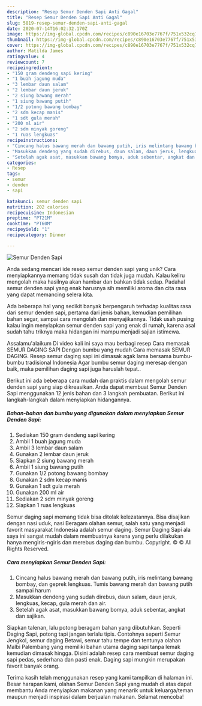 ```yaml
---
description: "Resep Semur Denden Sapi Anti Gagal"
title: "Resep Semur Denden Sapi Anti Gagal"
slug: 5819-resep-semur-denden-sapi-anti-gagal
date: 2020-07-14T16:02:32.170Z
image: https://img-global.cpcdn.com/recipes/c890e16703e7767f/751x532cq70/semur-denden-sapi-foto-resep-utama.jpg
thumbnail: https://img-global.cpcdn.com/recipes/c890e16703e7767f/751x532cq70/semur-denden-sapi-foto-resep-utama.jpg
cover: https://img-global.cpcdn.com/recipes/c890e16703e7767f/751x532cq70/semur-denden-sapi-foto-resep-utama.jpg
author: Matilda James
ratingvalue: 4
reviewcount: 7
recipeingredient:
- "150 gram dendeng sapi kering"
- "1 buah jagung muda"
- "3 lembar daun salam"
- "2 lembar daun jeruk"
- "2 siung bawang merah"
- "1 siung bawang putih"
- "1/2 potong bawang bombay"
- "2 sdm kecap manis"
- "1 sdt gula merah"
- "200 ml air"
- "2 sdm minyak goreng"
- "1 ruas lengkuas"
recipeinstructions:
- "Cincang halus bawang merah dan bawang putih, iris melintang bawang bombay, dan geprek lengkuas. Tumis bawang merah dan bawang putih sampai harum"
- "Masukkan dendeng yang sudah direbus, daun salam, daun jeruk, lengkuas, kecap, gula merah dan air."
- "Setelah agak asat, masukkan bawang bomya, aduk sebentar, angkat dan sajikan."
categories:
- Resep
tags:
- semur
- denden
- sapi

katakunci: semur denden sapi 
nutrition: 202 calories
recipecuisine: Indonesian
preptime: "PT21M"
cooktime: "PT60M"
recipeyield: "1"
recipecategory: Dinner

---
```



![Semur Denden Sapi](https://img-global.cpcdn.com/recipes/c890e16703e7767f/751x532cq70/semur-denden-sapi-foto-resep-utama.jpg)

Anda sedang mencari ide resep semur denden sapi yang unik? Cara menyiapkannya memang tidak susah dan tidak juga mudah. Kalau keliru mengolah maka hasilnya akan hambar dan bahkan tidak sedap. Padahal semur denden sapi yang enak harusnya sih memiliki aroma dan cita rasa yang dapat memancing selera kita.

Ada beberapa hal yang sedikit banyak berpengaruh terhadap kualitas rasa dari semur denden sapi, pertama dari jenis bahan, kemudian pemilihan bahan segar, sampai cara mengolah dan menyajikannya. Tidak usah pusing kalau ingin menyiapkan semur denden sapi yang enak di rumah, karena asal sudah tahu triknya maka hidangan ini mampu menjadi sajian istimewa.

Assalamu&#39;alaikum Di video kali ini saya mau berbagi resep Cara memasak SEMUR DAGING SAPI Dengan bumbu yang mudah Cara memasak SEMUR DAGING. Resep semur daging sapi ini dimasak agak lama bersama bumbu-bumbu tradisional Indonesia Agar bumbu semur daging meresap dengan baik, maka pemilihan daging sapi juga haruslah tepat..


Berikut ini ada beberapa cara mudah dan praktis dalam mengolah semur denden sapi yang siap dikreasikan. Anda dapat membuat Semur Denden Sapi menggunakan 12 jenis bahan dan 3 langkah pembuatan. Berikut ini langkah-langkah dalam menyiapkan hidangannya.

<!--inarticleads1-->

##### Bahan-bahan dan bumbu yang digunakan dalam menyiapkan Semur Denden Sapi:

1. Sediakan 150 gram dendeng sapi kering
1. Ambil 1 buah jagung muda
1. Ambil 3 lembar daun salam
1. Gunakan 2 lembar daun jeruk
1. Siapkan 2 siung bawang merah
1. Ambil 1 siung bawang putih
1. Gunakan 1/2 potong bawang bombay
1. Gunakan 2 sdm kecap manis
1. Gunakan 1 sdt gula merah
1. Gunakan 200 ml air
1. Sediakan 2 sdm minyak goreng
1. Siapkan 1 ruas lengkuas


Semur daging sapi memang tidak bisa ditolak kelezatannya. Bisa disajikan dengan nasi uduk, nasi Beragam olahan semur, salah satu yang menjadi favorit masyarakat Indonesia adalah semur daging. Semur Daging Sapi ala saya ini sangat mudah dalam membuatnya karena yang perlu dilakukan hanya mengiris-ngiris dan merebus daging dan bumbu. Copyright. © © All Rights Reserved. 

<!--inarticleads2-->

##### Cara menyiapkan Semur Denden Sapi:

1. Cincang halus bawang merah dan bawang putih, iris melintang bawang bombay, dan geprek lengkuas. Tumis bawang merah dan bawang putih sampai harum
1. Masukkan dendeng yang sudah direbus, daun salam, daun jeruk, lengkuas, kecap, gula merah dan air.
1. Setelah agak asat, masukkan bawang bomya, aduk sebentar, angkat dan sajikan.


Siapkan talenan, lalu potong beragam bahan yang dibutuhkan. Seperti Daging Sapi, potong tapi jangan terlalu tipis. Contohnya seperti Semur Jengkol, semur daging Betawi, semur tahu tempe dan tentunya olahan Malbi Palembang yang memiliki bahan utama daging sapi tanpa lemak kemudian dimasak hingga. Disini adalah resep cara membuat semur daging sapi pedas, sederhana dan pasti enak. Daging sapi mungkin merupakan favorit banyak orang. 

Terima kasih telah menggunakan resep yang kami tampilkan di halaman ini. Besar harapan kami, olahan Semur Denden Sapi yang mudah di atas dapat membantu Anda menyiapkan makanan yang menarik untuk keluarga/teman maupun menjadi inspirasi dalam berjualan makanan. Selamat mencoba!
